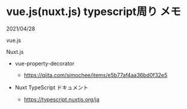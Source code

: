 # vue.js(nuxt.js) typescript周り メモ
<div class="info">
  <p class="info__date">
    2021/04/28
  </p>
  <div class="info__tags">
    <p class="info__tags__one">vue.js</p>
    <p class="info__tags__one">Nuxt.js</p>
  </div>
</div>

- vue-property-decorator
  - https://qiita.com/simochee/items/e5b77af4aa36bd0f32e5

- Nuxt TypeScript ドキュメント
  - https://typescript.nuxtjs.org/ja
